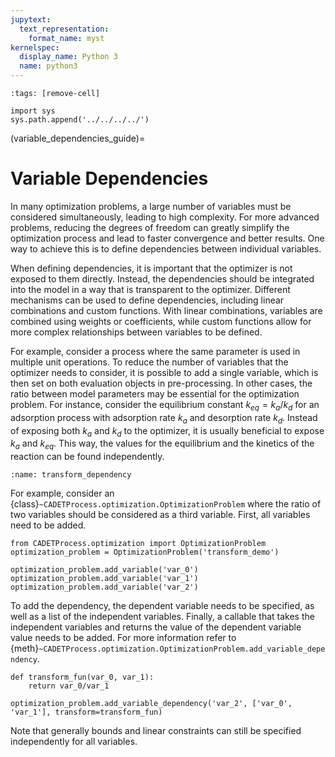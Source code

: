 ```yaml
---
jupytext:
  text_representation:
    format_name: myst
kernelspec:
  display_name: Python 3
  name: python3
---
```


```{code-cell} ipython3
:tags: [remove-cell]

import sys
sys.path.append('../../../../')
```

(variable_dependencies_guide)=
# Variable Dependencies
In many optimization problems, a large number of variables must be considered simultaneously, leading to high complexity.
For more advanced problems, reducing the degrees of freedom can greatly simplify the optimization process and lead to faster convergence and better results.
One way to achieve this is to define dependencies between individual variables.

When defining dependencies, it is important that the optimizer is not exposed to them directly.
Instead, the dependencies should be integrated into the model in a way that is transparent to the optimizer.
Different mechanisms can be used to define dependencies, including linear combinations and custom functions.
With linear combinations, variables are combined using weights or coefficients, while custom functions allow for more complex relationships between variables to be defined.

For example, consider a process where the same parameter is used in multiple unit operations.
To reduce the number of variables that the optimizer needs to consider, it is possible to add a single variable, which is then set on both evaluation objects in pre-processing.
In other cases, the ratio between model parameters may be essential for the optimization problem.
For instance, consider the equilibrium constant $k_{eq} = k_a / k_d$ for an adsorption process with adsorption rate $k_a$ and desorption rate $k_d$.
Instead of exposing both $k_a$ and $k_d$ to the optimizer, it is usually beneficial to expose $k_a$ and $k_{eq}$.
This way, the values for the equilibrium and the kinetics of the reaction can be found independently.


```{figure} ./figures/transform_dependency.svg
:name: transform_dependency
```

For example, consider an {class}`~CADETProcess.optimization.OptimizationProblem` where the ratio of two variables should be considered as a third variable.
First, all variables need to be added.

```{code-cell} ipython3
from CADETProcess.optimization import OptimizationProblem
optimization_problem = OptimizationProblem('transform_demo')

optimization_problem.add_variable('var_0')
optimization_problem.add_variable('var_1')
optimization_problem.add_variable('var_2')
```

To add the dependency, the dependent variable needs to be specified, as well as a list of the independent variables.
Finally, a callable that takes the independent variables and returns the value of the dependent variable value needs to be added.
For more information refer to {meth}`~CADETProcess.optimization.OptimizationProblem.add_variable_dependency`.

```{code-cell} ipython3
def transform_fun(var_0, var_1):
    return var_0/var_1

optimization_problem.add_variable_dependency('var_2', ['var_0', 'var_1'], transform=transform_fun)
```

Note that generally bounds and linear constraints can still be specified independently for all variables.
